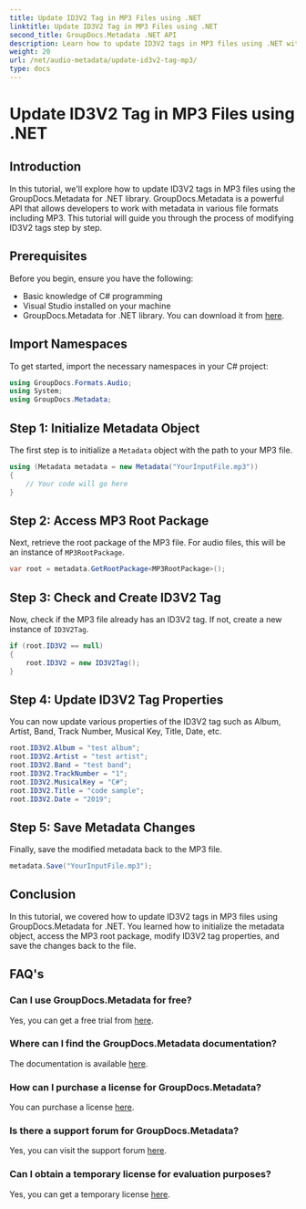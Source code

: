 ```yaml
---
title: Update ID3V2 Tag in MP3 Files using .NET
linktitle: Update ID3V2 Tag in MP3 Files using .NET
second_title: GroupDocs.Metadata .NET API
description: Learn how to update ID3V2 tags in MP3 files using .NET with GroupDocs.Metadata for efficient file management.
weight: 20
url: /net/audio-metadata/update-id3v2-tag-mp3/
type: docs
---
```

# Update ID3V2 Tag in MP3 Files using .NET

## Introduction
In this tutorial, we'll explore how to update ID3V2 tags in MP3 files using the GroupDocs.Metadata for .NET library. GroupDocs.Metadata is a powerful API that allows developers to work with metadata in various file formats including MP3. This tutorial will guide you through the process of modifying ID3V2 tags step by step.
## Prerequisites
Before you begin, ensure you have the following:
- Basic knowledge of C# programming
- Visual Studio installed on your machine
- GroupDocs.Metadata for .NET library. You can download it from [here](https://releases.groupdocs.com/metadata/net/).

## Import Namespaces
To get started, import the necessary namespaces in your C# project:
```csharp
using GroupDocs.Formats.Audio;
using System;
using GroupDocs.Metadata;
```
## Step 1: Initialize Metadata Object
The first step is to initialize a `Metadata` object with the path to your MP3 file.
```csharp
using (Metadata metadata = new Metadata("YourInputFile.mp3"))
{
    // Your code will go here
}
```
## Step 2: Access MP3 Root Package
Next, retrieve the root package of the MP3 file. For audio files, this will be an instance of `MP3RootPackage`.
```csharp
var root = metadata.GetRootPackage<MP3RootPackage>();
```
## Step 3: Check and Create ID3V2 Tag
Now, check if the MP3 file already has an ID3V2 tag. If not, create a new instance of `ID3V2Tag`.
```csharp
if (root.ID3V2 == null)
{
    root.ID3V2 = new ID3V2Tag();
}
```
## Step 4: Update ID3V2 Tag Properties
You can now update various properties of the ID3V2 tag such as Album, Artist, Band, Track Number, Musical Key, Title, Date, etc.
```csharp
root.ID3V2.Album = "test album";
root.ID3V2.Artist = "test artist";
root.ID3V2.Band = "test band";
root.ID3V2.TrackNumber = "1";
root.ID3V2.MusicalKey = "C#";
root.ID3V2.Title = "code sample";
root.ID3V2.Date = "2019";
```
## Step 5: Save Metadata Changes
Finally, save the modified metadata back to the MP3 file.
```csharp
metadata.Save("YourInputFile.mp3");
```

## Conclusion
In this tutorial, we covered how to update ID3V2 tags in MP3 files using GroupDocs.Metadata for .NET. You learned how to initialize the metadata object, access the MP3 root package, modify ID3V2 tag properties, and save the changes back to the file.

## FAQ's
### Can I use GroupDocs.Metadata for free?
Yes, you can get a free trial from [here](https://releases.groupdocs.com/).
### Where can I find the GroupDocs.Metadata documentation?
The documentation is available [here](https://tutorials.groupdocs.com/metadata/net/).
### How can I purchase a license for GroupDocs.Metadata?
You can purchase a license [here](https://purchase.groupdocs.com/buy).
### Is there a support forum for GroupDocs.Metadata?
Yes, you can visit the support forum [here](https://forum.groupdocs.com/c/metadata/14).
### Can I obtain a temporary license for evaluation purposes?
Yes, you can get a temporary license [here](https://purchase.groupdocs.com/temporary-license/).
